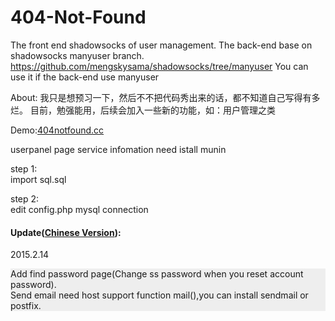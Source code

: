 # 404-Not-Found
The front end shadowsocks of user management.
The back-end base on shadowsocks manyuser branch.
https://github.com/mengskysama/shadowsocks/tree/manyuser
You can use it if the back-end  use manyuser

About:
我只是想预习一下，然后不不把代码秀出来的话，都不知道自己写得有多烂。
目前，勉强能用，后续会加入一些新的功能，如：用户管理之类
<p>Demo:<a href="http://404notfound.cc/" target="_blank">404notfound.cc</a></p>

<p>userpanel page service infomation need istall munin</p>


<p>step 1:<br>
import sql.sql</p>


<p>step 2:<br>
edit config.php mysql connection</p>


<h4>Update(<a href="http://404notfound.cc" target="_blank">Chinese Version</a>):</h4>
<p>2015.2.14</p>
<p style="background:#eee">Add find password page(Change ss password when you reset account password).</br>Send email need host support function mail(),you can install sendmail or postfix.</p>

